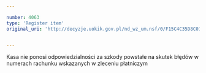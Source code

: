 ```yaml
---

number: 4063
type: 'Register item'
original_uri: 'http://decyzje.uokik.gov.pl/nd_wz_um.nsf/0/F15C4C35D8C01002C1257AC9002FD96E?OpenDocument'


---
```


Kasa nie ponosi odpowiedzialności za szkody powstałe na skutek błędów w numerach rachunku wskazanych w zleceniu płatniczym
